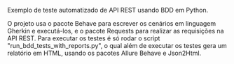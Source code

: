 Exemplo de teste automatizado de API REST usando BDD em Python.

O projeto usa o pacote Behave para escrever os cenários em linguagem Gherkin e executá-los, e o pacote Requests para realizar as requisições na API REST. Para executar os testes é só rodar o script "run_bdd_tests_with_reports.py", o qual além de executar os testes gera um relatório em HTML, usando os pacotes Allure Behave e Json2Html. 

